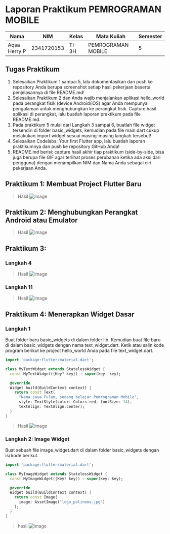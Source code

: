 # Laporan Praktikum PEMROGRAMAN MOBILE

| Nama      | NIM      | Kelas      | Mata Kuliah | Semester |
|-----------|----------|------------|-------------|----------|
| Aqsa Herry P | 2341720153 | TI-3H | PEMROGRAMAN MOBILE | 5 |

## Tugas Praktikum

1. Selesaikan Praktikum 1 sampai 5, lalu dokumentasikan dan push ke repository Anda berupa screenshot setiap hasil pekerjaan beserta penjelasannya di file README.md!
2. Selesaikan Praktikum 2 dan Anda wajib menjalankan aplikasi hello_world pada perangkat fisik (device Android/iOS) agar Anda mempunyai pengalaman untuk menghubungkan ke perangkat fisik. Capture hasil aplikasi di perangkat, lalu buatlah laporan praktikum pada file README.md.
3. Pada praktikum 5 mulai dari Langkah 3 sampai 6, buatlah file widget tersendiri di folder basic_widgets, kemudian pada file main.dart cukup melakukan import widget sesuai masing-masing langkah tersebut!
4. Selesaikan Codelabs: Your first Flutter app, lalu buatlah laporan praktikumnya dan push ke repository GitHub Anda!
5. README.md berisi: capture hasil akhir tiap praktikum (side-by-side, bisa juga berupa file GIF agar terlihat proses perubahan ketika ada aksi dari pengguna) dengan menampilkan NIM dan Nama Anda sebagai ciri pekerjaan Anda.



## Praktikum 1: Membuat Project Flutter Baru

>Hasil
![image](/hellow_world/IMG/Prak1.png)

##  Praktikum 2: Menghubungkan Perangkat Android atau Emulator

>Hasil
![image](/hellow_world/IMG/Prak2.gif)


## Praktikum 3: 

### Langkah 4

>Hasil
![image](/hellow_world/IMG/Prak3,4.png)

### Langkah 11

>Hasil
![image](/hellow_world/IMG/Prak3,11.png)

## Praktikum 4: Menerapkan Widget Dasar
### Langkah 1

Buat folder baru basic_widgets di dalam folder lib. Kemudian buat file baru di dalam basic_widgets dengan nama text_widget.dart. Ketik atau salin kode program berikut ke project hello_world Anda pada file text_widget.dart.

~~~Dart
import 'package:flutter/material.dart';

class MyTextWidget extends StatelessWidget {
  const MyTextWidget({Key? key}) : super(key: key);

  @override
  Widget build(BuildContext context) {
    return const Text(
      "Nama saya Fulan, sedang belajar Pemrograman Mobile",
      style: TextStyle(color: Colors.red, fontSize: 14),
      textAlign: TextAlign.center);
  }
}
~~~

>Hasil
![image](/hello_world/IMG/Prak4,1.png)

### Langkah 2: Image Widget
Buat sebuah file image_widget.dart di dalam folder basic_widgets dengan isi kode berikut.

~~~Dart
import 'package:flutter/material.dart';

class MyImageWidget extends StatelessWidget {
  const MyImageWidget({Key? key}) : super(key: key);

  @override
  Widget build(BuildContext context) {
    return const Image(
      image: AssetImage("logo_polinema.jpg")
    );
  }
}
~~~

>hasil
![image](/hello_world/img/Prak4,2.png)

